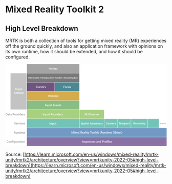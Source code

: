 # Mixed Reality Toolkit 2

## High Level Breakdown

MRTK is both a collection of tools for getting mixed reality (MR) experiences off the ground quickly, and also an application framework with opinions on its own runtime, how it should be extended, and how it should be configured.

![alt text](https://github.com/DaVInCincinnati/Hololens-Startup-Documentation/blob/main/MRTK/mrtk_architecture.png)

Source: [https://learn.microsoft.com/en-us/windows/mixed-reality/mrtk-unity/mrtk2/architecture/overview?view=mrtkunity-2022-05#high-level-breakdown](https://learn.microsoft.com/en-us/windows/mixed-reality/mrtk-unity/mrtk2/architecture/overview?view=mrtkunity-2022-05#high-level-breakdown)
